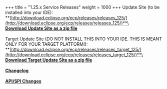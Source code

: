 +++
title = "1.25.x Service Releases"
weight = 1000
+++
Update Site (to be installed into your IDE):\
**[http://download.eclipse.org/ecp/releases/releases_125/](http://download.eclipse.org/ecp/releases/releases_125/)**\
\
**[Download Update Site as a zip file](http://www.eclipse.org/downloads/download.php?file=/ecp/releases/releases_125/1250/1250.zip)**\
\
Target Update Site (DO NOT INSTALL THIS INTO YOUR IDE. THIS IS MEANT ONLY FOR YOUR TARGET PLATFORM!):\
**[http://download.eclipse.org/ecp/releases/releases_target_125/](http://download.eclipse.org/ecp/releases/releases_target_125/)**\
\
**[Download Target Update Site as a zip file](http://www.eclipse.org/downloads/download.php?file=/ecp/releases/releases_target_125/1250/1250.zip)**\
\
**[Changelog](https://bugs.eclipse.org/bugs/buglist.cgi?query_format=advanced&product=ECP&target_milestone=1.25.0)**\
\
**[API/SPI Changes](https://www.eclipse.org/ecp/project-info/ECP_1240_1250_API_SPI_changes.html)**



